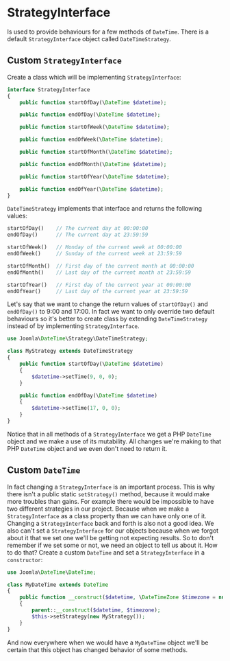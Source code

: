 # StrategyInterface
Is used to provide behaviours for a few methods of `DateTime`. There is a default `StrategyInterface` object called `DateTimeStrategy`.

## Custom `StrategyInterface`
Create a class which will be implementing `StrategyInterface`:
```php
interface StrategyInterface
{
	public function startOfDay(\DateTime $datetime);

	public function endOfDay(\DateTime $datetime);

	public function startOfWeek(\DateTime $datetime);

	public function endOfWeek(\DateTime $datetime);

	public function startOfMonth(\DateTime $datetime);

	public function endOfMonth(\DateTime $datetime);

	public function startOfYear(\DateTime $datetime);

	public function endOfYear(\DateTime $datetime);
}
```

`DateTimeStrategy` implements that interface and returns the following values:
```php
startOfDay()    // The current day at 00:00:00
endOfDay()      // The current day at 23:59:59

startOfWeek()   // Monday of the current week at 00:00:00
endOfWeek()     // Sunday of the current week at 23:59:59

startOfMonth()  // First day of the current month at 00:00:00
endOfMonth()    // Last day of the current month at 23:59:59

startOfYear()   // First day of the current year at 00:00:00
endOfYear()     // Last day of the current year at 23:59:59
```

Let's say that we want to change the return values of `startOfDay()` and `endOfDay()` to 9:00 and 17:00.
In fact we want to only override two default behaviours so it's better to create class by extending `DateTimeStrategy`
instead of by implementing `StrategyInterface`.
```php
use Joomla\DateTime\Strategy\DateTimeStrategy;

class MyStrategy extends DateTimeStrategy
{
	public function startOfDay(\DateTime $datetime)
	{
		$datetime->setTime(9, 0, 0);
	}

	public function endOfDay(\DateTime $datetime)
	{
		$datetime->setTime(17, 0, 0);
	}
}
```

Notice that in all methods of a `StrategyInterface` we get a PHP `DateTime` object and we make a use of its mutability.
All changes we're making to that PHP `DateTime` object and we even don't need to return it.

## Custom `DateTime`
In fact changing a `StrategyInterface` is an important process. This is why there isn't a public static `setStrategy()` method, because
it would make more troubles than gains. For example there would be impossible to have two different strategies in our project.
Because when we make a `StrategyInterface` as a class property than we can have only one of it. Changing a `StrategyInterface` back and forth
is also not a good idea. We also can't set a `StrategyInterface` for our objects because when we forgot about it that we set one we'll be getting
not expecting results. So to don't remember if we set some or not, we need an object to tell us about it. How to do that?
Create a custom `DateTime` and set a `StrategyInterface` in a `constructor`:
```php
use Joomla\DateTime\DateTime;

class MyDateTime extends DateTime
{
	public function __construct($datetime, \DateTimeZone $timezone = null)
	{
		parent::__construct($datetime, $timezone);
		$this->setStrategy(new MyStrategy());
	}
}
```

And now everywhere when we would have a `MyDateTime` object we'll be certain that this object has changed behavior of some methods.
